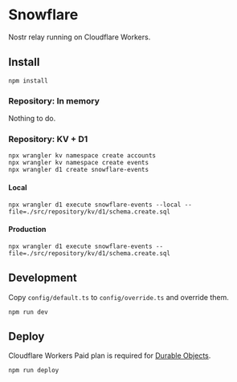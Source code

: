 # Snowflare

Nostr relay running on Cloudflare Workers.

## Install

```shell
npm install
```

### Repository: In memory

Nothing to do.

### Repository: KV + D1

```shell
npx wrangler kv namespace create accounts
npx wrangler kv namespace create events
npx wrangler d1 create snowflare-events
```

#### Local

```shell
npx wrangler d1 execute snowflare-events --local --file=./src/repository/kv/d1/schema.create.sql
```

#### Production

```shell
npx wrangler d1 execute snowflare-events --file=./src/repository/kv/d1/schema.create.sql
```

## Development

Copy `config/default.ts` to `config/override.ts` and override them.

```shell
npm run dev
```

## Deploy

Cloudflare Workers Paid plan is required for [Durable Objects](https://developers.cloudflare.com/durable-objects/).

```shell
npm run deploy
```
